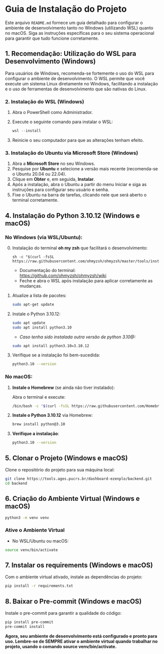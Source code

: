 # Guia de Instalação do Projeto

Este arquivo `README.md` fornece um guia detalhado para configurar o ambiente de desenvolvimento tanto no Windows (utilizando WSL) quanto no macOS. Siga as instruções específicas para o seu sistema operacional para garantir que tudo funcione corretamente.


## 1. Recomendação: Utilização do WSL para Desenvolvimento (Windows)

Para usuários de Windows, recomenda-se fortemente o uso do WSL para configurar o ambiente de desenvolvimento. O WSL permite que você execute um sistema Linux diretamente no Windows, facilitando a instalação e o uso de ferramentas de desenvolvimento que são nativas do Linux.

### 2. Instalação do WSL (Windows)

1. Abra o PowerShell como Administrador.
2. Execute o seguinte comando para instalar o WSL:

    ```powershell
    wsl --install
    ```
3. Reinicie o seu computador para que as alterações tenham efeito.

### 3. Instalação do Ubuntu via Microsoft Store (Windows)

1. Abra a **Microsoft Store** no seu Windows.
2. Pesquise por **Ubuntu** e selecione a versão mais recente (recomenda-se o Ubuntu 20.04 ou 22.04).
3. Clique em **Obter** e, em seguida, **Instalar**.
4. Após a instalação, abra o Ubuntu a partir do menu Iniciar e siga as instruções para configurar seu usuário e senha.
5. Fixe o Ubuntu na barra de tarefas, clicando nele que será aberto o terminal corretamente.

## 4. Instalação do Python 3.10.12 (Windows e macOS)

### No Windows (via WSL/Ubuntu):

0. Instalação do terminal **oh my zsh** que facilitará o desenvolvimento:

    ```wsl
    sh -c "$(curl -fsSL https://raw.githubusercontent.com/ohmyzsh/ohmyzsh/master/tools/install.sh)"
    ```
    - Documentação do terminal: https://github.com/ohmyzsh/ohmyzsh/wiki
    - Feche e abra o WSL após instalação para aplicar corretamente as mudanças.

1. Atualize a lista de pacotes:

    ```bash
    sudo apt-get update
    ```

2. Instale o Python 3.10.12:

    ```bash
    sudo apt update
    sudo apt install python3.10
    ```

    - _Caso tenha sido instalada outra versão de python 3.10@:_

    ```bash
    sudo apt install python3.10=3.10.12
    ```

3. Verifique se a instalação foi bem-sucedida:

    ```bash
    python3.10 --version
    ```

### No macOS:

1. **Instale o Homebrew** (se ainda não tiver instalado):

    Abra o terminal e execute:

    ```bash
    /bin/bash -c "$(curl -fsSL https://raw.githubusercontent.com/Homebrew/install/HEAD/install.sh)"
    ```

2. **Instale o Python 3.10.12** via Homebrew:

    ```bash
    brew install python@3.10
    ```

3. **Verifique a instalação**:

    ```bash
    python3.10 --version
    ```

## 5. Clonar o Projeto (Windows e macOS)

Clone o repositório do projeto para sua máquina local:

```bash
git clone https://tools.ages.pucrs.br/dashboard-ezenplo/backend.git
cd backend
```

## 6. Criação do Ambiente Virtual (Windows e macOS)

```bash
python3 -m venv venv
```
### Ative o Ambiente Virtual

- No WSL/Ubuntu ou macOS:

```bash
source venv/bin/activate
```

## 7. Instalar os requirements (Windows e macOS)

Com o ambiente virtual ativado, instale as dependências do projeto:

```bash
pip install -r requirements.txt
```

## 8. Baixar o Pre-commit (Windows e macOS)

Instale o pre-commit para garantir a qualidade do código:

```bash
pip install pre-commit
pre-commit install
```

**Agora, seu ambiente de desenvolvimento está configurado e pronto para uso. Lembre-se de SEMPRE ativar o ambiente virtual quando trabalhar no projeto, usando o comando source venv/bin/activate.**